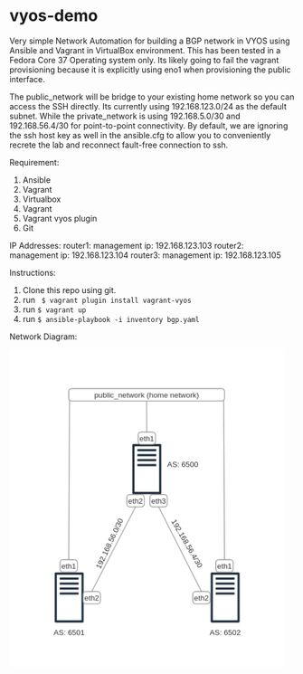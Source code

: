 # vyos-demo

Very simple Network Automation for building a BGP network in VYOS using Ansible and Vagrant in VirtualBox environment. This has been tested in a Fedora Core 37 Operating system only. Its likely going to fail the vagrant provisioning because it is explicitly using eno1 when provisioning the public interface. 

The public_network will be bridge to your existing home network so you can access the SSH directly. Its currently using 192.168.123.0/24 as the default subnet. While the private_network is using 192.168.5.0/30 and 192.168.56.4/30 for point-to-point connectivity. By default, we are ignoring the ssh host key as well in the ansible.cfg to allow you to conveniently recrete the lab and reconnect fault-free connection to ssh.



Requirement:

1. Ansible
2. Vagrant
3. Virtualbox
4. Vagrant 
5. Vagrant vyos plugin 
6. Git

IP Addresses:
router1:
    management ip: 192.168.123.103
router2:
    management ip: 192.168.123.104
router3:
    management ip: 192.168.123.105



Instructions:

1. Clone this repo using git.
2. run ``` $ vagrant plugin install vagrant-vyos```
3. run ``` $ vagrant up ```
4. run ``` $ ansible-playbook -i inventory bgp.yaml ```
   

Network Diagram:

![diagram](images/diagram.png)